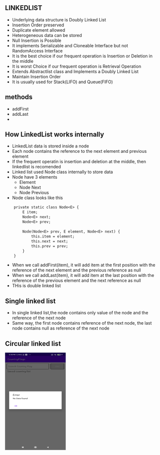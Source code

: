 ## LINKEDLIST
- Underlying data structure is Doubly Linked List
- Insertion Order preserved
- Duplicate element allowed
- Heterogeneous data can be stored
- Null Insertion is Possible
- It implements Serializable and Cloneable Interface but not RandomAccess Interface
- It is the best choice if our frequent operation is Insertion or Deletion in the middle
- It is worst Choice if our frequent operation is Retrieval Operation
- Extends Abstractlist class and Implements a Doubly Linked List
- Maintain Insertion Order
- It is usually used for Stack(LIFO) and Queue(FIFO)

## methods
- addFirst
- addLast
-

## How LinkedList works internally

- LinkedList data is stored inside a node
- Each node contains the reference to the next element and previous element
- If the frequent operatin is insertion and deletion at the middle, then linkedlist is recomended
- Linked list used Node class internally to store data
- Node have 3 elements
  - Element
  - Node<E> Next
  - Node<E> Previous
- Node class looks like this

```
    private static class Node<E> {
        E item;
        Node<E> next;
        Node<E> prev;

        Node(Node<E> prev, E element, Node<E> next) {
            this.item = element;
            this.next = next;
            this.prev = prev;
        }
    }
```  

- When we call addFirst(item), it will add item at the first position with the reference of the next element and the
  previous reference as null
- When we call addLast(item), it will add item at the last position with the reference of the previous element and the
  next reference as null
- THis is double linked list

## Single linked list

- In single linked list,the node contains only value of the node and the reference of the next node
- Same way, the first node contains reference of the next node, the last node contains null as reference of the next
  node

## Circular linked list

<img src="https://github.com/spdobest/CountryFlag/blob/main/app/images/ss1.png" width="200" height="320" />